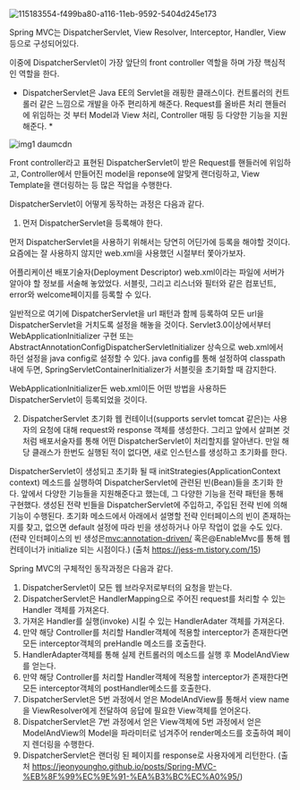 ![115183554-f499ba80-a116-11eb-9592-5404d245e173](https://user-images.githubusercontent.com/60213850/210191086-4e4408fe-ae5b-43de-94b6-f9f12e02e7b9.png)


Spring MVC는 DispatcherServlet, View Resolver, Interceptor, Handler, View 등으로 구성되어있다.

이중에 DispatcherServlet이 가장 앞단의 front controller 역할을 하며 가장 핵심적인 역할을 한다.

* DispatcherServlet은 Java EE의 Servlet을 래핑한 클래스이다. 컨트롤러의 컨트롤러 같은 느낌으로 개발을 아주 편리하게 해준다.
  Request를 올바른 처리 핸들러에 위임하는 것 부터 Model과 View 처리, Controller 매핑 등 다양한 기능을 지원해준다. *
  
![img1 daumcdn](https://user-images.githubusercontent.com/60213850/210189647-9f3a0a7f-2a45-4431-b1f1-ce592f5981bd.png)

Front controller라고 표현된 DispatcherServlet이 받은 Request를 핸들러에 위임하고,
Controller에서 만들어진 model을 reponse에 알맞게 랜더링하고,
View Template을 랜더링하는 등 많은 작업을 수행한다.

DispatcherServlet이 어떻게 동작하는 과정은 다음과 같다.

1. 먼저 DispatcherServlet을 등록해야 한다. 

 먼저 DispatcherServlet을 사용하기 위해서는 당연히 어딘가에 등록을 해야할 것이다.
 요즘에는 잘 사용하지 않지만 web.xml을 사용했던 시절부터 쫓아가보자.

 어플리케이션 배포기술자(Deployment Descriptor) web.xml이라는 파일에 서버가 알아야 할 정보를 서술해 놓았었다.
 서블릿, 그리고 리스너와 필터와 같은 컴포넌트, error와 welcome페이지를 등록할 수 있다.

 일반적으로 여기에 DispatcherServlet을 url 패턴과 함께 등록하여 모든 url을 DispatcherServlet을 거치도록 설정을 해놓을 것이다.
 Servlet3.0이상에서부터 WebApplicationInitializer 구현 또는 AbstractAnnotationConfigDispatcherServletInitializer 상속으로
 web.xml에서 하던 설정을 java config로 설정할 수 있다.
 java config를 통해 설정하여 classpath내에 두면, SpringServletContainerInitializer가 서블릿을 초기화할 때 감지한다.

 WebApplicationInitializer든 web.xml이든 어떤 방법을 사용하든 DispatcherServlet이 등록되었을 것이다.

2. DispatcherServlet 초기화
 웹 컨테이너(supports servlet tomcat 같은)는 사용자의 요청에 대해 request와 response 객체를 생성한다.
 그리고 앞에서 살펴본 것 처럼 배포서술자를 통해 어떤 DispatcherServlet이 처리할지를 알아낸다.
 만일 해당 클래스가 한번도 실행된 적이 없다면, 새로 인스턴스를 생성하고 초기화를 한다.

 DispatcherServlet이 생성되고 초기화 될 때 initStrategies(ApplicationContext context) 메소드를 실행하여
 DispatcherServlet에 관련된 빈(Bean)들을 초기화 한다.
 앞에서 다양한 기능들을 지원해준다고 했는데, 그 다양한 기능을 전략 패턴을 통해 구현했다.
 생성된 전략 빈들을 DispatcherServlet에 주입하고, 주입된 전략 빈에 의해 기능이 수행된다.
 초기화 메소드에서 아래에서 설명할 전략 인터페이스의 빈이 존재하는지를 찾고,
 없으면 default 설정에 따라 빈을 생성하거나 아무 작업이 없을 수도 있다.
 (전략 인터페이스의 빈 생성은<mvc:annotation-driven/> 혹은@EnableMvc를 통해 웹 컨테이너가 initialize 되는 시점이다.)
(출처 https://jess-m.tistory.com/15)
 

Spring MVC의 구체적인 동작과정은 다음과 같다.

  1. DispatcherServlet이 모든 웹 브라우저로부터의 요청을 받는다.
  2. DispatcherServlet은 HandlerMapping으로 주어진 request를 처리할 수 있는 Handler 객체를 가져온다.
  3. 가져온 Handler를 실행(invoke) 시킬 수 있는 HandlerAdater 객체를 가져온다.
  4. 만약 해당 Controller를 처리할 Handler객체에 적용할 interceptor가 존재한다면 모든 interceptor객체의 preHandle 메소드를 호출한다.
  5. HandlerAdapter객체를 통해 실제 컨트롤러의 메소드를 실행 후 ModelAndView를 얻는다.
  6. 만약 해당 Controller를 처리할 Handler객체에 적용할 interceptor가 존재한다면 모든 interceptor객체의 postHandler메소드를 호출한다.
  7. DispatcherServlet은 5번 과정에서 얻은 ModelAndView를 통해서 view name을 ViewResolver에게 전달하여 응답에 필요한 View객체를 얻어온다. 
  8. DispatcherServlet은 7번 과정에서 얻은 View객체에 5번 과정에서 얻은 ModelAndView의 Model을 파라미터로 넘겨주어 render메소드를 호출하여
     페이지 렌더링을 수행한다.
  9. DispatcherServlet은 랜더링 된 페이지를 response로 사용자에게 리턴한다.
(출처 https://jeonyoungho.github.io/posts/Spring-MVC-%EB%8F%99%EC%9E%91-%EA%B3%BC%EC%A0%95/)


